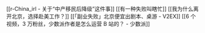 [[r-China_irl - 关于“中产移民后降级”这件事]]
[[有一种失败叫瞎忙]]
[[我为什么离开北京，选择赴美工作？]]
[[「副业失败」北京便宜出剧本、桌游 - V2EX]]
[[6 个视频，3 万粉丝，少数派作者是怎么运营 B 站的？ - 少数派]]